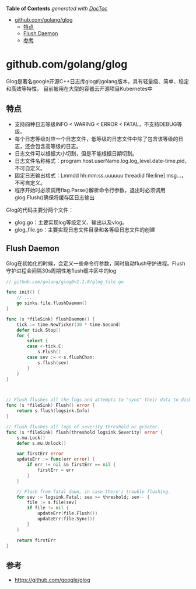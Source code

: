 <!-- START doctoc generated TOC please keep comment here to allow auto update -->
<!-- DON'T EDIT THIS SECTION, INSTEAD RE-RUN doctoc TO UPDATE -->
**Table of Contents**  *generated with [DocToc](https://github.com/thlorenz/doctoc)*

- [github.com/golang/glog](#githubcomgolangglog)
  - [特点](#%E7%89%B9%E7%82%B9)
  - [Flush Daemon](#flush-daemon)
  - [参考](#%E5%8F%82%E8%80%83)

<!-- END doctoc generated TOC please keep comment here to allow auto update -->

# github.com/golang/glog

Glog是著名google开源C++日志库glog的golang版本，具有轻量级、简单、稳定和高效等特性。 目前被用在大型的容器云开源项目Kubernetes中



##  特点

- 支持四种日志等级INFO < WARING < ERROR < FATAL，不支持DEBUG等级。
- 每个日志等级对应一个日志文件，低等级的日志文件中除了包含该等级的日志，还会包含高等级的日志。
- 日志文件可以根据大小切割，但是不能根据日期切割。
- 日志文件名称格式：program.host.userName.log.log_level.date-time.pid，不可自定义。
- 固定日志输出格式：Lmmdd hh:mm:ss.uuuuuu threadid file:line] msg…，不可自定义。
- 程序开始时必须调用flag.Parse()解析命令行参数，退出时必须调用glog.Flush()确保将缓存区日志输出


Glog的代码主要分两个文件：

- glog.go：主要实现log等级定义、输出以及vlog。
- glog_file.go：主要实现日志文件目录和各等级日志文件的创建


## Flush Daemon


Glog在初始化的时候，会定义一些命令行参数，同时启动flush守护进程。Flush守护进程会间隔30s周期性地flush缓冲区中的log
```go
// github.com/golang/glog@v1.1.0/glog_file.go

func init() {
    // ...
	go sinks.file.flushDaemon()
}

func (s *fileSink) flushDaemon() {
	tick := time.NewTicker(30 * time.Second)
	defer tick.Stop()
	for {
		select {
		case <-tick.C:
			s.Flush()
		case sev := <-s.flushChan:
			s.flush(sev)
		}
	}
}



// Flush flushes all the logs and attempts to "sync" their data to disk.
func (s *fileSink) Flush() error {
	return s.flush(logsink.Info)
}

// flush flushes all logs of severity threshold or greater.
func (s *fileSink) flush(threshold logsink.Severity) error {
	s.mu.Lock()
	defer s.mu.Unlock()

	var firstErr error
	updateErr := func(err error) {
		if err != nil && firstErr == nil {
			firstErr = err
		}
	}

	// Flush from fatal down, in case there's trouble flushing.
	for sev := logsink.Fatal; sev >= threshold; sev-- {
		file := s.file[sev]
		if file != nil {
			updateErr(file.Flush())
			updateErr(file.Sync())
		}
	}

	return firstErr
}

```

## 参考

- https://github.com/google/glog

